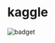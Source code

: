 # kaggle

![badget](https://camo.githubusercontent.com/fe2d4585770bf435f1f6d4bff22e4d4f5e0868db/68747470733a2f2f696d672e736869656c64732e696f2f62616467652f6c616e67756167652d507974686f6e253230253246253230432b2b25323031312d6f72616e67652e737667)